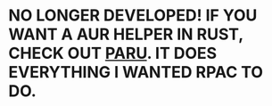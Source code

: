 # NO LONGER DEVELOPED! IF YOU WANT A AUR HELPER IN RUST, CHECK OUT [PARU](https://github.com/Morganamilo/paru). IT DOES EVERYTHING I WANTED RPAC TO DO.
